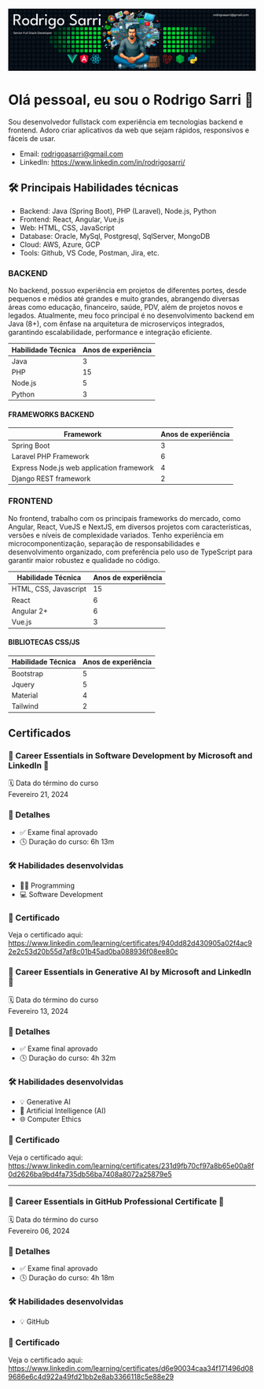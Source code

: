 ![Cover Image](https://github.com/rodrigosarri/rodrigosarri/blob/main/cover.jpg)


# Olá pessoal, eu sou o Rodrigo Sarri 👋

Sou desenvolvedor fullstack com experiência em tecnologias backend e frontend. Adoro criar aplicativos da web que sejam rápidos, responsivos e fáceis de usar.

- Email: rodrigoasarri@gmail.com
- LinkedIn: https://www.linkedin.com/in/rodrigosarri/

## 🛠️ Principais Habilidades técnicas

- Backend: Java (Spring Boot), PHP (Laravel), Node.js, Python
- Frontend: React, Angular, Vue.js
- Web: HTML, CSS, JavaScript
- Database: Oracle, MySql, Postgresql, SqlServer, MongoDB
- Cloud: AWS, Azure, GCP
- Tools: Github, VS Code, Postman, Jira, etc.

### BACKEND

No backend, possuo experiência em projetos de diferentes portes, desde pequenos e médios até grandes e muito grandes, abrangendo diversas áreas como educação, financeiro, saúde, PDV, além de projetos novos e legados. Atualmente, meu foco principal é no desenvolvimento backend em Java (8+), com ênfase na arquitetura de microserviços integrados, garantindo escalabilidade, performance e integração eficiente.

Habilidade Técnica | Anos de experiência |
----- | ------------------- |
Java  | 3                  |
PHP   | 15                 |
Node.js | 5                  |
Python | 3                   |

#### FRAMEWORKS BACKEND

Framework | Anos de experiência |
----- | ------------------- |
Spring Boot | 3
Laravel PHP Framework | 6                  |
Express Node.js web application framework  | 4                  |
Django REST framework | 2                  |

### FRONTEND

No frontend, trabalho com os principais frameworks do mercado, como Angular, React, VueJS e NextJS, em diversos projetos com características, versões e níveis de complexidade variados. Tenho experiência em microcomponentização, separação de responsabilidades e desenvolvimento organizado, com preferência pelo uso de TypeScript para garantir maior robustez e qualidade no código.

Habilidade Técnica | Anos de experiência |
----- | ------------------- |
HTML, CSS, Javascript   | 15                 |
React | 6                  |
Angular 2+ | 6                  |
Vue.js | 3                   |

#### BIBLIOTECAS CSS/JS

Habilidade Técnica | Anos de experiência |
----- | ------------------- |
Bootstrap   | 5                 |
Jquery   | 5                 |
Material | 4                  |
Tailwind | 2                  |


## Certificados

### 🚀 Career Essentials in Software Development by Microsoft and LinkedIn 🚀

🗓 Data do término do curso<br>
Fevereiro 21, 2024

### 📜 Detalhes

- ✅ Exame final aprovado
- 🕓 Duração do curso: 6h 13m

### 🛠 Habilidades desenvolvidas

- 👨‍💻 Programming
- 💻 Software Development

### 🔗 Certificado

Veja o certificado aqui:
https://www.linkedin.com/learning/certificates/940dd82d430905a02f4ac92e2c53d20b55d7af8c01b45ad0ba088936f08ee80c

### 🚀 Career Essentials in Generative AI by Microsoft and LinkedIn 🚀

🗓 Data do término do curso<br>
Fevereiro 13, 2024

### 📜 Detalhes

- ✅ Exame final aprovado
- 🕓 Duração do curso: 4h 32m

### 🛠 Habilidades desenvolvidas

- 💡 Generative AI
- 🤖 Artificial Intelligence (AI)
- 🌐 Computer Ethics

### 🔗 Certificado

Veja o certificado aqui:
https://www.linkedin.com/learning/certificates/231d9fb70cf97a8b65e00a8f0d2626ba9bd4fa735db56ba7408a8072a25879e5

---------------------------------------------------------------------------------

### 🚀 Career Essentials in GitHub Professional Certificate 🚀

🗓 Data do término do curso<br>
Fevereiro 06, 2024

### 📜 Detalhes

- ✅ Exame final aprovado
- 🕓 Duração do curso: 4h 18m

### 🛠 Habilidades desenvolvidas

- 💡 GitHub

### 🔗 Certificado

Veja o certificado aqui:
https://www.linkedin.com/learning/certificates/d6e90034caa34f171496d089686e6c4d922a49fd21bb2e8ab3366118c5e88e29
